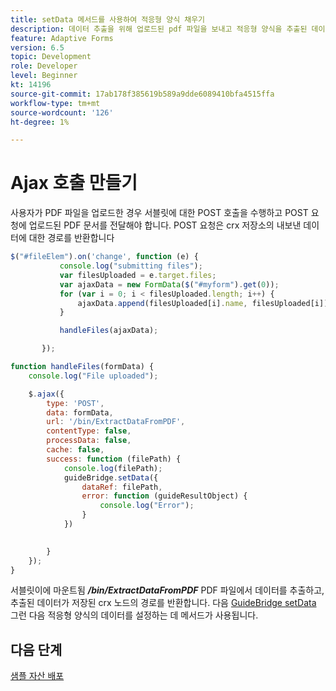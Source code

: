 ```yaml
---
title: setData 메서드를 사용하여 적응형 양식 채우기
description: 데이터 추출을 위해 업로드된 pdf 파일을 보내고 적응형 양식을 추출된 데이터로 채웁니다
feature: Adaptive Forms
version: 6.5
topic: Development
role: Developer
level: Beginner
kt: 14196
source-git-commit: 17ab178f385619b589a9dde6089410bfa4515ffa
workflow-type: tm+mt
source-wordcount: '126'
ht-degree: 1%

---
```


# Ajax 호출 만들기

사용자가 PDF 파일을 업로드한 경우 서블릿에 대한 POST 호출을 수행하고 POST 요청에 업로드된 PDF 문서를 전달해야 합니다. POST 요청은 crx 저장소의 내보낸 데이터에 대한 경로를 반환합니다

```javascript
$("#fileElem").on('change', function (e) {
           console.log("submitting files");
           var filesUploaded = e.target.files;
           var ajaxData = new FormData($("#myform").get(0));
           for (var i = 0; i < filesUploaded.length; i++) {
               ajaxData.append(filesUploaded[i].name, filesUploaded[i]);
           }

           handleFiles(ajaxData);

       });

function handleFiles(formData) {
    console.log("File uploaded");

    $.ajax({
        type: 'POST',
        data: formData,
        url: '/bin/ExtractDataFromPDF',
        contentType: false,
        processData: false,
        cache: false,
        success: function (filePath) {
            console.log(filePath);
            guideBridge.setData({
                dataRef: filePath,
                error: function (guideResultObject) {
                    console.log("Error");
                }
            })
            

        }
    });
}
```

서블릿이에 마운트됨 **_/bin/ExtractDataFromPDF_** PDF 파일에서 데이터를 추출하고, 추출된 데이터가 저장된 crx 노드의 경로를 반환합니다.
다음 [GuideBridge setData](https://developer.adobe.com/experience-manager/reference-materials/6-5/forms/javascript-api/GuideBridge.html#setData__anchor) 그런 다음 적응형 양식의 데이터를 설정하는 데 메서드가 사용됩니다.

## 다음 단계

[샘플 자산 배포](./test-the-solution.md)


